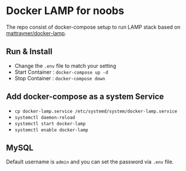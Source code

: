 # Docker LAMP for noobs

The repo consist of docker-compose setup to run LAMP stack based on [mattrayner/docker-lamp](https://hub.docker.com/r/mattrayner/lamp).

## Run & Install
* Change the `.env` file to match your setting
* Start Container : `docker-compose up -d`
* Stop Container : `docker-compose down`

## Add docker-compose as a system Service 
* `cp docker-lamp.service /etc/systemd/system/docker-lamp.service`
* `systemctl daemon-reload`
* `systemctl start docker-lamp`
* `systemctl enable docker-lamp` 

## MySQL

Default username is `admin` and you can set the password via `.env` file.